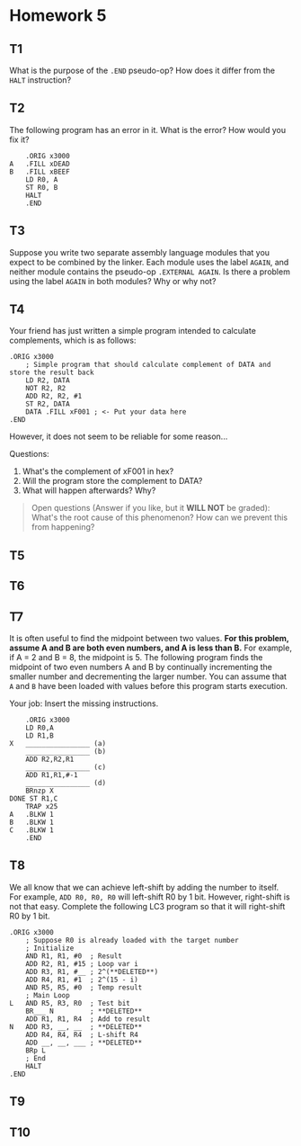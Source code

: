 # Homework 5

## T1

What is the purpose of the `.END` pseudo-op? How does it differ from the `HALT` instruction?

## T2

The following program has an error in it. What is the error? How would you fix it?

```assembly
    .ORIG x3000
A   .FILL xDEAD
B   .FILL xBEEF
    LD R0, A
    ST R0, B
    HALT
    .END
```

## T3

Suppose you write two separate assembly language modules that you expect to be combined by the linker. Each module uses the label `AGAIN`, and neither module contains the pseudo-op `.EXTERNAL AGAIN`. Is there a problem using the label `AGAIN` in both modules? Why or why not?

## T4

Your friend has just written a simple program intended to calculate complements, which is as follows:

```assembly
.ORIG x3000
    ; Simple program that should calculate complement of DATA and store the result back
    LD R2, DATA
    NOT R2, R2
    ADD R2, R2, #1
    ST R2, DATA
    DATA .FILL xF001 ; <- Put your data here
.END
```

However, it does not seem to be reliable for some reason...

Questions:

1. What's the complement of xF001 in hex?
2. Will the program store the complement to DATA?
3. What will happen afterwards? Why?

> Open questions (Answer if you like, but it **WILL NOT** be graded):
> What's the root cause of this phenomenon? How can we prevent this from happening?

## T5

## T6

## T7

It is often useful to find the midpoint between two values. **For this problem, assume A and B are both even numbers, and A is less than B.** For example, if A = 2 and B = 8, the midpoint is 5. The following program finds the midpoint of two even numbers A and B by continually incrementing the smaller number and decrementing the larger number. You can assume that `A` and `B` have been loaded with values before this program starts execution.

Your job: Insert the missing instructions.

```assembly
    .ORIG x3000
    LD R0,A
    LD R1,B
X   ________________ (a)
    ________________ (b)
    ADD R2,R2,R1
    ________________ (c)
    ADD R1,R1,#-1
    ________________ (d)
    BRnzp X
DONE ST R1,C
    TRAP x25
A   .BLKW 1
B   .BLKW 1
C   .BLKW 1
    .END
```

## T8

We all know that we can achieve left-shift by adding the number to itself. For example, `ADD R0, R0, R0` will left-shift R0 by 1 bit. However, right-shift is not that easy. Complete the following LC3 program so that it will right-shift R0 by 1 bit.

```assembly
.ORIG x3000
    ; Suppose R0 is already loaded with the target number
    ; Initialize
    AND R1, R1, #0  ; Result
    ADD R2, R1, #15 ; Loop var i
    ADD R3, R1, #__ ; 2^(**DELETED**)
    ADD R4, R1, #1  ; 2^(15 - i)
    AND R5, R5, #0  ; Temp result
    ; Main Loop
L   AND R5, R3, R0  ; Test bit
    BR___ N         ; **DELETED**
    ADD R1, R1, R4  ; Add to result
N   ADD R3, __, __  ; **DELETED**
    ADD R4, R4, R4  ; L-shift R4
    ADD __, __, ___ ; **DELETED**
    BRp L
    ; End
    HALT
.END
```

## T9

## T10

